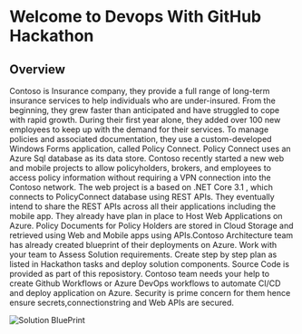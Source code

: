# Welcome to Devops With GitHub Hackathon


## Overview

Contoso is Insurance company, they provide a full range of long-term insurance services to help individuals who are under-insured. From the beginning, they grew faster than anticipated and have struggled to cope with rapid growth. During their first year alone, they added over 100 new employees to keep up with the demand for their services. To manage policies and associated documentation, they use a custom-developed Windows Forms application, called Policy Connect. Policy Connect uses an Azure Sql database as its data store. 
Contoso recently started a new web and mobile projects to allow policyholders, brokers, and employees to access policy information without requiring a VPN connection into the Contoso network. The web project is a based on .NET Core 3.1 , which connects to PolicyConnect database using REST APIs. They eventually intend to share the REST APIs across all their applications including the mobile app. They already have plan in place to Host Web Applications on Azure. Policy Documents for Policy Holders are stored in Cloud Storage and retrieved using Web and Mobile apps using APIs.Contoso Architecture team has already created blueprint of their deployments on Azure. Work with your team to Assess Solution requirements. Create step by step plan as listed in Hackathon tasks and deploy solution components. Source Code is provided as part of this reposistory. Contoso team needs your help to create Github Workflows or Azure DevOps workflows to automate CI/CD and deploy application on Azure. Security is prime concern for them hence ensure secrets,connectionstring and Web APIs are secured.

![Solution BluePrint](/images/solutionblueprint.png)
